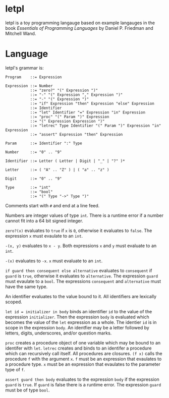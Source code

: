 # letpl

letpl is a toy programming langauge based on example langauges in the book _Essentials of Programming Languages_ by Daniel P. Friedman and Mitchell Wand.

# Language

letpl's grammar is:

    Program    ::= Expression

    Expression ::= Number
               ::= "zero?" "(" Expression ")"
               ::= "-" "(" Expression "," Expression ")"
               ::= "-" "(" Expression ")"
               ::= "if" Expression "then" Expression "else" Expression
               ::= Identifier
               ::= "let" Identifier "=" Expression "in" Expression
               ::= "proc" "(" Param ")" Expression
               ::= "(" Expression Expression ")"
               ::= "letrec" Type Identifier "(" Param ")" Expression "in" Expression
               ::= "assert" Expression "then" Expression

    Param      ::= Identifier ":" Type

    Number     ::= "0" .. "9"
    
    Identifier ::= Letter ( Letter | Digit | "_" | "?" )*

    Letter     ::= ( "A" .. "Z" ) | ( "a" .. "z" )

    Digit      ::= "0" .. "9"

    Type       ::= "int"
               ::= "bool"
               ::= "(" Type "->" Type ")"

Comments start with `#` and end at a line feed.

Numbers are integer values of type `int`.  There is a runtime error if a number cannot fit into a 64 bit signed integer.

`zero?(x)` evaluates to `true` if `x` is `0`, otherwise it evaluates to `false`.  The expression `x` must evaulate to an `int`.

`-(x, y)` evaluates to `x - y`.  Both expressions `x` and `y` must evaluate to an `int`.

`-(x)` evaluates to `-x`. `x` must evaluate to an `int`.

`if guard then consequent else alternative` evaluates to `consequent` if `guard` is `true`, otherwise it evaluates to `alternative`. The expression `guard` must evaulate to a `bool`.  The expressions `consequent` and `alternative` must have the same type.

An identifier evaluates to the value bound to it.  All identifiers are lexically scoped.

`let id = initializer in body` binds an identifier `id` to the value of the expression `initializer`.  Then the expression `body` is evaluated which becomes the value of the `let` expression as a whole.  The identier `id` is in scope in the expression `body`.  An identfier may be a letter followed by letters, digits, underscores, and/or question marks.

`proc` creates a procedure object of one variable which may be bound to an identifer with `let`. `letrec` creates and binds to an identifer a procedure which can recursively call itself. All procedures are closures. `(f x)` calls the procedure `f` with the argument `x`.  `f` must be an expression that evaulates to a procedure type.  `x` must be an expression that evaulates to the parameter type of `f`.

`assert guard then body` evaluates to the expression `body` if the expression `guard` is `true`.  If `guard` is false there is a runtime error.  The expression `guard` must be of type `bool`.
